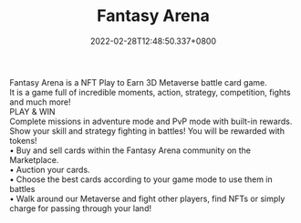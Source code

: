 ﻿---
title: "Fantasy Arena"
description: "Play with Fantasy Cards, join in our metaverse!"
lead: "Play with Fantasy Cards, join in our metaverse!"
date: 2022-02-28T12:48:50.337+0800
lastmod: 2022-02-28T12:48:50.337+0800
draft: false
featuredImage: ["100_fantasy-arena.png"]
score: "888"
status: "Development"
blockchain: ["Binance"]
nft_support: "Yes"
free_to_play: "Yes"
play_to_earn: ["NFT","Crypto"]
website: "https://www.fantasyarena.io/?utm_source=PlayToEarn.net&utm_medium=organic&utm_campaign=gamepage"
twitter: "https://twitter.com/FantasyArenaNFT"
discord: 
telegram: "https://t.me/FantasyArenaOfficial"
github: 
youtube: "https://youtube.com/channel/UCgmWXzaN9NZ3nzYNJ84mClA"
twitch: 
facebook: 
instagram: "https://instagram.com/fantasyarena_nft"
reddit: 
medium: "https://medium.com/@FantasyArena"
steam: 
gitbook: 
googleplay: 
appstore: 

  
    
categories: ["games"]
games: ["Card","PVP","Virtual-World"]
toc: false
pinned: false
weight: 
---
Fantasy Arena is a NFT Play to Earn 3D Metaverse battle card game.<br> It is a game full of incredible moments, action, strategy, competition, fights and much more!<br> PLAY &amp; WIN<br> Complete missions in adventure mode and PvP mode with built-in rewards. Show your skill and strategy fighting in battles! You will be rewarded with tokens!<br> • Buy and sell cards within the Fantasy Arena community on the Marketplace.<br> • Auction your cards.<br> • Choose the best cards according to your game mode to use them in battles<br> • Walk around our Metaverse and fight other players, find NFTs or simply charge for passing through your land!